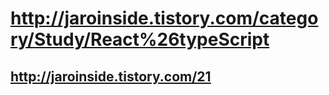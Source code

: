 # http://jaroinside.tistory.com/category/Study/React%26typeScript
## http://jaroinside.tistory.com/21